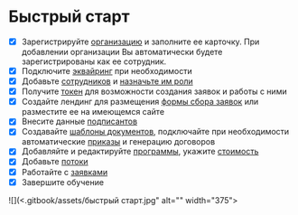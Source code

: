 # Быстрый старт

* [x] Зарегистрируйте [организацию](organizaciya/sozdanie-organizacii.md) и заполните ее карточку. При добавлении организации  Вы автоматически будете зарегистрированы как ее сотрудник.
* [x] Подключите [эквайринг](instrukcii/kak-proiskhodit-onlain-oplata.md) при необходимости
* [x] Добавьте [сотрудников](sotrudniki.md) и [назначьте им роли](roli/naznachenie-rolei.md)
* [x] Получите [токен](organizaciya/token-organizacii/) для возможности создания заявок и работы с ними
* [x] Создайте лендинг для размещения [формы сбора заявок](organizaciya/token-organizacii/forma-sbora-zayavok-na-saite-organizacii.md) или разместите ее на имеющемся сайте
* [x] Внесите данные [подписантов](organizaciya/podpisanty.md)
* [x] Создавайте [шаблоны документов](organizaciya/shablony-dokumentov/), подключайте при необходимости автоматические [приказы](obuchenie/prikazy/avtomaticheskii-vypusk.md) и генерацию договоров
* [x] Добавляйте и редактируйте [программы](obuchenie/programma/), укажите [стоимость](obuchenie/programma/stoimost-programmy.md)
* [x] Добавьте [потоки](obuchenie/programma/potok/)
* [x] Работайте с [заявками](slushateli/zayavki/)
* [x] Завершите обучение

![](<.gitbook/assets/быстрый старт.jpg" alt="" width="375"><figcaption></figcaption></figure>
